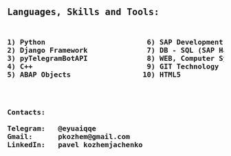 <pre>
<h2>Languages, Skills and Tools: <h2><h3>
1) Python                        6) SAP Development
2) Django Framework              7) DB - SQL (SAP Hana, MySQL, SQLite, PostgreSQL)
3) pyTelegramBotAPI              8) WEB, Computer Systems
4) C++                           9) GIT Technology
5) ABAP Objects                 10) HTML5
</h3></pre><pre>
<h3>Contacts: <br>
Telegram:   @eyuaiqqe
Gmail:      pkozhem@gmail.com
LinkedIn:   pavel kozhemjachenko
</h3></pre>
